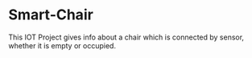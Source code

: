# Smart-Chair
This IOT Project gives info about a chair which is connected by sensor, whether it is empty or occupied.
